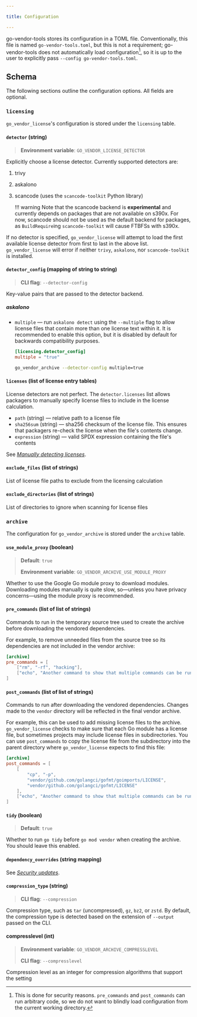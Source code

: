 ```yaml
---

title: Configuration

---
```

<!--
Copyright (C) 2024 Maxwell G <maxwell@gtmx.me>
SPDX-License-Identifier: MIT
-->
go-vendor-tools stores its configuration in a TOML file.
Conventionally, this file is named `go-vendor-tools.toml`,
but this is not a requirement;
go-vendor-tools does not automatically load configuration[^1],
so it is up to the user to explicitly pass `--config go-vendor-tools.toml`.

## Schema

The following sections outline the configuration options.
All fields are optional.

### `licensing`

`go_vendor_license`'s configuration is stored under the `licensing` table.

#### `detector` (string)

> **Environment variable**: `GO_VENDOR_LICENSE_DETECTOR`

Explicitly choose a license detector.
Currently supported detectors are:

1. trivy
2. askalono
3. scancode (uses the `scancode-toolkit` Python library)

    !!! warning
        Note that the scancode backend is **experimental** and currently depends
        on packages that are not available on s390x.
        For now, scancode should not be used as the default backend for
        packages, as `BuildRequire`ing `scancode-toolkit` will cause FTBFSs
        with s390x.

If no detector is specified, `go_vendor_license` will attempt to load the first
available license detector from first to last in the above list.
`go_vendor_license` will error if neither `trivy`, `askalono`, nor
`scancode-toolkit` is installed.

#### `detector_config` (mapping of string to string)

> **CLI flag**: `--detector-config`

Key-value pairs that are passed to the detector backend.

##### askalono

- `multiple` — run `askalono detect` using the `--multiple` flag to allow
  license files that contain more than one license text within it.
  It is recommended to enable this option, but it is disabled by default for
  backwards compatibility purposes.

    ``` toml
    [licensing.detector_config]
    multiple = "true"
    ```

    ``` bash
    go_vendor_archive --detector-config multiple=true
    ```

#### `licenses` (list of license entry tables)

License detectors are not perfect.
The `detector.licenses` list allows packagers to manually specify license files
to include in the license calculation.

- `path` (string) — relative path to a license file
- `sha256sum` (string) — sha256 checksum of the license file.
  This ensures that packagers re-check the license when the file's contents
  change.
- `expression` (string) — valid SPDX expression containing the file's
  contents

See [*Manually detecting licenses*](./scenarios.md#manually-detecting-licenses).

#### `exclude_files` (list of strings)

List of license file paths to exclude from the licensing calculation

#### `exclude_directories` (list of strings)

List of directories to ignore when scanning for license files

### `archive`

The configuration for `go_vendor_archive` is stored under the `archive` table.

#### `use_module_proxy` (boolean)

> **Default**: `true`
>
> **Environment variable**: `GO_VENDOR_ARCHIVE_USE_MODULE_PROXY`

Whether to use the Google Go module proxy to download modules.
Downloading modules manually is quite slow, so—unless you have privacy
concerns—using the module proxy is recommended.

#### `pre_commands` (list of list of strings)

Commands to run in the temporary source tree used to create the archive before
downloading the vendored dependencies.

For example, to remove unneeded files from the source tree so its dependencies are
not included in the vendor archive:

``` toml
[archive]
pre_commands = [
    ["rm", "-rf", "hacking"],
    ["echo", "Another command to show that multiple commands can be run here"],
]
```

#### `post_commands` (list of list of strings)

Commands to run after downloading the vendored dependencies.
Changes made to the `vendor` directory will be reflected in the final vendor
archive.

For example, this can be used to add missing license files to the archive.
`go_vendor_license` checks to make sure that each Go module has a license file,
but sometimes projects may include license files in subdirectories.
You can use `post_commands` to copy the license file from the subdirectory into
the parent directory where `go_vendor_license` expects to find this file:

``` toml
[archive]
post_commands = [
    [
        "cp", "-p",
        "vendor/github.com/golangci/gofmt/goimports/LICENSE",
        "vendor/github.com/golangci/gofmt/LICENSE"
    ],
    ["echo", "Another command to show that multiple commands can be run here"],
]
```

#### `tidy` (boolean)

> **Default**: `true`

Whether to run `go tidy` before `go mod vendor` when creating the archive.
You should leave this enabled.

#### `dependency_overrides` (string mapping)

See [*Security updates*](./scenarios.md#security-updates).

#### `compression_type` (string)

> **CLI flag**: `--compression`

Compression type, such as `tar` (uncompressed), `gz`, `bz2`, or `zstd`.
By default, the compression type is detected based on the extension of
`--output` passed on the CLI.

#### compresslevel (int)

> **Environment variable**: `GO_VENDOR_ARCHIVE_COMPRESSLEVEL`
>
> **CLI flag**: `--compresslevel`

Compression level as an integer for compression algorithms that support the
setting

[^1]: This is done for security reasons. `pre_commands` and `post_commands` can
    run arbitrary code, so we do not want to blindly load configuration from
    the current working directory.
